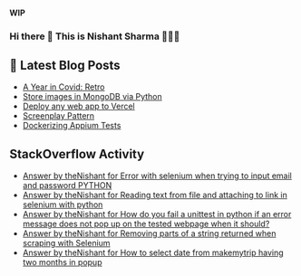 #### WIP
### Hi there 👋  This is Nishant Sharma 🧑🏼‍🎤

## 📕 Latest Blog Posts
<!-- BLOG-POST-LIST:START -->
- [A Year in Covid: Retro](https://thenishant3.medium.com/a-year-in-covid-retro-632bf6cdf1c7?source=rss-97b0bdcd7e66------2)
- [Store images in MongoDB via Python](https://dev.to/thenishant/store-images-in-mongodb-via-python-2g73)
- [Deploy any web app to Vercel](https://dev.to/thenishant/deploy-any-web-app-to-vercel-1ka8)
- [Screenplay Pattern](https://medium.com/testvagrant/screenplay-pattern-3490c7f0c23c?source=rss-97b0bdcd7e66------2)
- [Dockerizing Appium Tests](https://medium.com/testvagrant/dockerizing-appium-tests-c9696809afec?source=rss-97b0bdcd7e66------2)
<!-- BLOG-POST-LIST:END -->


## StackOverflow Activity
<!-- STACKOVERFLOW:START -->
- [Answer by theNishant for Error with selenium when trying to input email and password PYTHON](https://stackoverflow.com/questions/68590878/error-with-selenium-when-trying-to-input-email-and-password-python/68591096#68591096)
- [Answer by theNishant for Reading text from file and attaching to link in selenium with python](https://stackoverflow.com/questions/68549229/reading-text-from-file-and-attaching-to-link-in-selenium-with-python/68576180#68576180)
- [Answer by theNishant for How do you fail a unittest in python if an error message does not pop up on the tested webpage when it should?](https://stackoverflow.com/questions/68548775/how-do-you-fail-a-unittest-in-python-if-an-error-message-does-not-pop-up-on-the/68550413#68550413)
- [Answer by theNishant for Removing parts of a string returned when scraping with Selenium](https://stackoverflow.com/questions/68550003/removing-parts-of-a-string-returned-when-scraping-with-selenium/68550156#68550156)
- [Answer by theNishant for How to select date from makemytrip having two months in popup](https://stackoverflow.com/questions/68544732/how-to-select-date-from-makemytrip-having-two-months-in-popup/68545656#68545656)
<!-- STACKOVERFLOW:END -->
